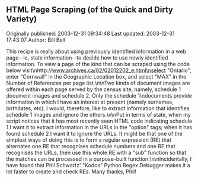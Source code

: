 ## HTML Page Scraping (of the Quick and Dirty Variety) 
Originally published: 2003-12-31 09:34:48 
Last updated: 2003-12-31 17:43:07 
Author: Bill Bell 
 
This recipe is really about using previously identified information in a web page--ie, state information--to decide how to use newly identified information. To view a page of the kind that can be scraped using the code below visit\nhttp://www.archives.ca/02/02012202_e.html\nselect "Ontario", enter "Cornwall" in the Geographic Location box, and select "MAX" in the Number of References per page list.\n\nTwo kinds of document images are offered within each page served by the census site, namely, schedule 1 document images and schedule 2. Only the schedule 1\ndocuments provide information in which I have an interest at present (namely surnames, birthdates, etc). I would, therefore, like to extract information that identifies schedule 1 images and ignore the others.\n\nPut in terms of state, when my script notices that it has most recently seen HTML code indicating schedule 1 I want it to extract information in the URLs in the "option" tags; when it has found schedule 2 I want it to ignore the URLs. It might be that one of the simplest ways of doing this is to form a regular expression (RE) that alternates one RE that recognises schedule numbers and one RE that recognises the URLs, then use this whole RE with a "sub" function so that the matches can be processed in a purpose-built function.\n\nIncidentally, I have found that Phil Schwartz' "Kodos" Python Regex Debugger makes it a lot faster to create and check REs. Many thanks, Phil!